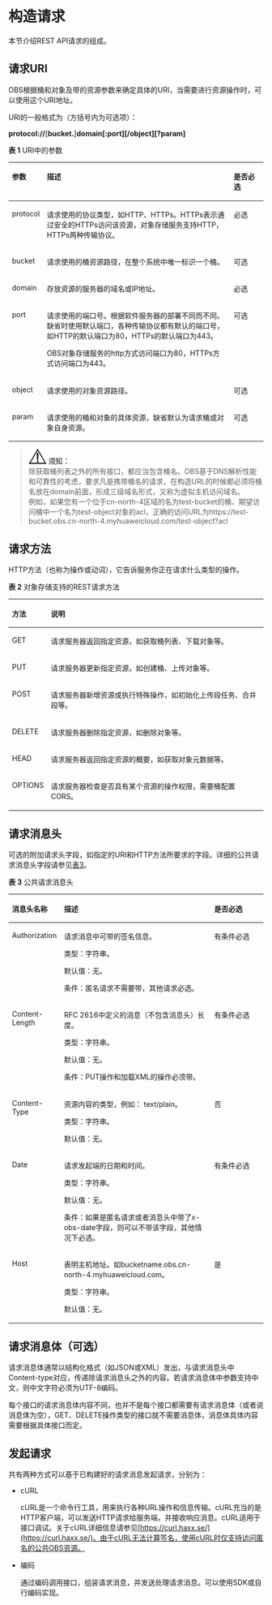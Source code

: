 # 构造请求<a name="ZH-CN_TOPIC_0136436606"></a>

本节介绍REST API请求的组成。

## 请求URI<a name="section1849899574"></a>

OBS根据桶和对象及带的资源参数来确定具体的URI，当需要进行资源操作时，可以使用这个URI地址。

URI的一般格式为（方括号内为可选项）：

**protocol://**\[**bucket.**\]**domain\[:port\]\[/object\]\[?param\]**

**表 1**  URI中的参数

<a name="table40449485"></a>
<table><thead align="left"><tr id="row6511324"><th class="cellrowborder" valign="top" width="13.13%" id="mcps1.2.4.1.1"><p id="p57655222"><a name="p57655222"></a><a name="p57655222"></a>参数</p>
</th>
<th class="cellrowborder" valign="top" width="73.74000000000001%" id="mcps1.2.4.1.2"><p id="p39561425"><a name="p39561425"></a><a name="p39561425"></a>描述</p>
</th>
<th class="cellrowborder" valign="top" width="13.13%" id="mcps1.2.4.1.3"><p id="p50358869"><a name="p50358869"></a><a name="p50358869"></a>是否必选</p>
</th>
</tr>
</thead>
<tbody><tr id="row52536552"><td class="cellrowborder" valign="top" width="13.13%" headers="mcps1.2.4.1.1 "><p id="p27602357"><a name="p27602357"></a><a name="p27602357"></a>protocol</p>
</td>
<td class="cellrowborder" valign="top" width="73.74000000000001%" headers="mcps1.2.4.1.2 "><p id="p21198434"><a name="p21198434"></a><a name="p21198434"></a>请求使用的协议类型，如HTTP、HTTPs。HTTPs表示通过安全的HTTPs访问该资源，对象存储服务支持HTTP，HTTPs两种传输协议。</p>
</td>
<td class="cellrowborder" valign="top" width="13.13%" headers="mcps1.2.4.1.3 "><p id="p39351575"><a name="p39351575"></a><a name="p39351575"></a>必选</p>
</td>
</tr>
<tr id="row88287534152"><td class="cellrowborder" valign="top" width="13.13%" headers="mcps1.2.4.1.1 "><p id="p1930030181620"><a name="p1930030181620"></a><a name="p1930030181620"></a>bucket</p>
</td>
<td class="cellrowborder" valign="top" width="73.74000000000001%" headers="mcps1.2.4.1.2 "><p id="p930030121615"><a name="p930030121615"></a><a name="p930030121615"></a>请求使用的桶资源路径，在整个系统中唯一标识一个桶。</p>
</td>
<td class="cellrowborder" valign="top" width="13.13%" headers="mcps1.2.4.1.3 "><p id="p3300803163"><a name="p3300803163"></a><a name="p3300803163"></a>可选</p>
</td>
</tr>
<tr id="row55346801513"><td class="cellrowborder" valign="top" width="13.13%" headers="mcps1.2.4.1.1 "><p id="p135344812156"><a name="p135344812156"></a><a name="p135344812156"></a>domain</p>
</td>
<td class="cellrowborder" valign="top" width="73.74000000000001%" headers="mcps1.2.4.1.2 "><p id="p323103261516"><a name="p323103261516"></a><a name="p323103261516"></a>存放资源的服务器的域名或IP地址。</p>
</td>
<td class="cellrowborder" valign="top" width="13.13%" headers="mcps1.2.4.1.3 "><p id="p125929367153"><a name="p125929367153"></a><a name="p125929367153"></a>必选</p>
</td>
</tr>
<tr id="row53201908"><td class="cellrowborder" valign="top" width="13.13%" headers="mcps1.2.4.1.1 "><p id="p14387307"><a name="p14387307"></a><a name="p14387307"></a>port</p>
</td>
<td class="cellrowborder" valign="top" width="73.74000000000001%" headers="mcps1.2.4.1.2 "><p id="p24521247"><a name="p24521247"></a><a name="p24521247"></a>请求使用的端口号。根据软件服务器的部署不同而不同。缺省时使用默认端口，各种传输协议都有默认的端口号，如HTTP的默认端口为80，HTTPs的默认端口为443。</p>
<p id="p25031604"><a name="p25031604"></a><a name="p25031604"></a>OBS对象存储服务的http方式访问端口为80，HTTPs方式访问端口为443。</p>
</td>
<td class="cellrowborder" valign="top" width="13.13%" headers="mcps1.2.4.1.3 "><p id="p14294078"><a name="p14294078"></a><a name="p14294078"></a>可选</p>
</td>
</tr>
<tr id="row35289195"><td class="cellrowborder" valign="top" width="13.13%" headers="mcps1.2.4.1.1 "><p id="p39852543"><a name="p39852543"></a><a name="p39852543"></a>object</p>
</td>
<td class="cellrowborder" valign="top" width="73.74000000000001%" headers="mcps1.2.4.1.2 "><p id="p6830580"><a name="p6830580"></a><a name="p6830580"></a>请求使用的对象资源路径。</p>
</td>
<td class="cellrowborder" valign="top" width="13.13%" headers="mcps1.2.4.1.3 "><p id="p16406130"><a name="p16406130"></a><a name="p16406130"></a>可选</p>
</td>
</tr>
<tr id="row13437443"><td class="cellrowborder" valign="top" width="13.13%" headers="mcps1.2.4.1.1 "><p id="p14691104"><a name="p14691104"></a><a name="p14691104"></a>param</p>
</td>
<td class="cellrowborder" valign="top" width="73.74000000000001%" headers="mcps1.2.4.1.2 "><p id="p49128794"><a name="p49128794"></a><a name="p49128794"></a>请求使用的桶和对象的具体资源，缺省默认为请求桶或对象自身资源。</p>
</td>
<td class="cellrowborder" valign="top" width="13.13%" headers="mcps1.2.4.1.3 "><p id="p45866588"><a name="p45866588"></a><a name="p45866588"></a>可选</p>
</td>
</tr>
</tbody>
</table>

>![](public_sys-resources/icon-notice.gif) **须知：**   
>除获取桶列表之外的所有接口，都应当包含桶名。OBS基于DNS解析性能和可靠性的考虑，要求凡是携带桶名的请求，在构造URL的时候都必须将桶名放在domain前面，形成三级域名形式，又称为虚拟主机访问域名。  
>例如，如果您有一个位于cn-north-4区域的名为test-bucket的桶，期望访问桶中一个名为test-object对象的acl，正确的访问URL为https://test-bucket.obs.cn-north-4.myhuaweicloud.com/test-object?acl  

## 请求方法<a name="section580035055419"></a>

HTTP方法（也称为操作或动词），它告诉服务你正在请求什么类型的操作。

**表 2**  对象存储支持的REST请求方法

<a name="table1123134922518"></a>
<table><thead align="left"><tr id="row65706590"><th class="cellrowborder" valign="top" width="15.15%" id="mcps1.2.3.1.1"><p id="p20633546"><a name="p20633546"></a><a name="p20633546"></a>方法</p>
</th>
<th class="cellrowborder" valign="top" width="84.85000000000001%" id="mcps1.2.3.1.2"><p id="p60704555"><a name="p60704555"></a><a name="p60704555"></a>说明</p>
</th>
</tr>
</thead>
<tbody><tr id="row18121961"><td class="cellrowborder" valign="top" width="15.15%" headers="mcps1.2.3.1.1 "><p id="p58592747"><a name="p58592747"></a><a name="p58592747"></a>GET</p>
</td>
<td class="cellrowborder" valign="top" width="84.85000000000001%" headers="mcps1.2.3.1.2 "><p id="p48392090"><a name="p48392090"></a><a name="p48392090"></a>请求服务器返回指定资源，如获取桶列表、下载对象等。</p>
</td>
</tr>
<tr id="row32875629"><td class="cellrowborder" valign="top" width="15.15%" headers="mcps1.2.3.1.1 "><p id="p45680330"><a name="p45680330"></a><a name="p45680330"></a>PUT</p>
</td>
<td class="cellrowborder" valign="top" width="84.85000000000001%" headers="mcps1.2.3.1.2 "><p id="p9119239"><a name="p9119239"></a><a name="p9119239"></a>请求服务器更新指定资源，如创建桶、上传对象等。</p>
</td>
</tr>
<tr id="row14964289"><td class="cellrowborder" valign="top" width="15.15%" headers="mcps1.2.3.1.1 "><p id="p4147890"><a name="p4147890"></a><a name="p4147890"></a>POST</p>
</td>
<td class="cellrowborder" valign="top" width="84.85000000000001%" headers="mcps1.2.3.1.2 "><p id="p434775"><a name="p434775"></a><a name="p434775"></a>请求服务器新增资源或执行特殊操作，如初始化上传段任务、合并段等。</p>
</td>
</tr>
<tr id="row35216792"><td class="cellrowborder" valign="top" width="15.15%" headers="mcps1.2.3.1.1 "><p id="p33987935"><a name="p33987935"></a><a name="p33987935"></a>DELETE</p>
</td>
<td class="cellrowborder" valign="top" width="84.85000000000001%" headers="mcps1.2.3.1.2 "><p id="p1559313"><a name="p1559313"></a><a name="p1559313"></a>请求服务器删除指定资源，如删除对象等。</p>
</td>
</tr>
<tr id="row14033823"><td class="cellrowborder" valign="top" width="15.15%" headers="mcps1.2.3.1.1 "><p id="p62997855"><a name="p62997855"></a><a name="p62997855"></a>HEAD</p>
</td>
<td class="cellrowborder" valign="top" width="84.85000000000001%" headers="mcps1.2.3.1.2 "><p id="p2552640"><a name="p2552640"></a><a name="p2552640"></a>请求服务器返回指定资源的概要，如获取对象元数据等。</p>
</td>
</tr>
<tr id="row22973764"><td class="cellrowborder" valign="top" width="15.15%" headers="mcps1.2.3.1.1 "><p id="p48935609"><a name="p48935609"></a><a name="p48935609"></a>OPTIONS</p>
</td>
<td class="cellrowborder" valign="top" width="84.85000000000001%" headers="mcps1.2.3.1.2 "><p id="p4361378"><a name="p4361378"></a><a name="p4361378"></a>请求服务器检查是否具有某个资源的操作权限，需要桶配置CORS。</p>
</td>
</tr>
</tbody>
</table>

## 请求消息头<a name="section1454211155819"></a>

可选的附加请求头字段，如指定的URI和HTTP方法所要求的字段。详细的公共请求消息头字段请参见[表3](#table25197309)。

**表 3**  公共请求消息头

<a name="table25197309"></a>
<table><thead align="left"><tr id="row56260471"><th class="cellrowborder" valign="top" width="20.380000000000003%" id="mcps1.2.4.1.1"><p id="p60804269"><a name="p60804269"></a><a name="p60804269"></a>消息头名称</p>
</th>
<th class="cellrowborder" valign="top" width="58.87%" id="mcps1.2.4.1.2"><p id="p26198756"><a name="p26198756"></a><a name="p26198756"></a>描述</p>
</th>
<th class="cellrowborder" valign="top" width="20.75%" id="mcps1.2.4.1.3"><p id="p41724483"><a name="p41724483"></a><a name="p41724483"></a>是否必选</p>
</th>
</tr>
</thead>
<tbody><tr id="row24239987"><td class="cellrowborder" valign="top" width="20.380000000000003%" headers="mcps1.2.4.1.1 "><p id="p17281948"><a name="p17281948"></a><a name="p17281948"></a>Authorization</p>
</td>
<td class="cellrowborder" valign="top" width="58.87%" headers="mcps1.2.4.1.2 "><p id="p57660517"><a name="p57660517"></a><a name="p57660517"></a>请求消息中可带的签名信息。</p>
<p id="p49182605"><a name="p49182605"></a><a name="p49182605"></a>类型：字符串。</p>
<p id="p39990262"><a name="p39990262"></a><a name="p39990262"></a>默认值：无。</p>
<p id="p24368041"><a name="p24368041"></a><a name="p24368041"></a>条件：匿名请求不需要带，其他请求必选。</p>
</td>
<td class="cellrowborder" valign="top" width="20.75%" headers="mcps1.2.4.1.3 "><p id="p27654330"><a name="p27654330"></a><a name="p27654330"></a>有条件必选</p>
</td>
</tr>
<tr id="row47562386"><td class="cellrowborder" valign="top" width="20.380000000000003%" headers="mcps1.2.4.1.1 "><p id="p27348077"><a name="p27348077"></a><a name="p27348077"></a>Content-Length</p>
</td>
<td class="cellrowborder" valign="top" width="58.87%" headers="mcps1.2.4.1.2 "><p id="p601777"><a name="p601777"></a><a name="p601777"></a>RFC 2616中定义的消息（不包含消息头）长度。</p>
<p id="p5415993"><a name="p5415993"></a><a name="p5415993"></a>类型：字符串。</p>
<p id="p48743940"><a name="p48743940"></a><a name="p48743940"></a>默认值：无。</p>
<p id="p36042284"><a name="p36042284"></a><a name="p36042284"></a>条件：PUT操作和加载XML的操作必须带。</p>
</td>
<td class="cellrowborder" valign="top" width="20.75%" headers="mcps1.2.4.1.3 "><p id="p33743900"><a name="p33743900"></a><a name="p33743900"></a>有条件必选</p>
</td>
</tr>
<tr id="row35259646"><td class="cellrowborder" valign="top" width="20.380000000000003%" headers="mcps1.2.4.1.1 "><p id="p37459059"><a name="p37459059"></a><a name="p37459059"></a>Content-Type</p>
</td>
<td class="cellrowborder" valign="top" width="58.87%" headers="mcps1.2.4.1.2 "><p id="p14284953"><a name="p14284953"></a><a name="p14284953"></a>资源内容的类型，例如： text/plain。</p>
<p id="p61455718"><a name="p61455718"></a><a name="p61455718"></a>类型：字符串。</p>
<p id="p16230551"><a name="p16230551"></a><a name="p16230551"></a>默认值：无。</p>
</td>
<td class="cellrowborder" valign="top" width="20.75%" headers="mcps1.2.4.1.3 "><p id="p39606294"><a name="p39606294"></a><a name="p39606294"></a>否</p>
</td>
</tr>
<tr id="row20912334"><td class="cellrowborder" valign="top" width="20.380000000000003%" headers="mcps1.2.4.1.1 "><p id="p16177456"><a name="p16177456"></a><a name="p16177456"></a>Date</p>
</td>
<td class="cellrowborder" valign="top" width="58.87%" headers="mcps1.2.4.1.2 "><p id="p35305575"><a name="p35305575"></a><a name="p35305575"></a>请求发起端的日期和时间。</p>
<p id="p49314726"><a name="p49314726"></a><a name="p49314726"></a>类型：字符串。</p>
<p id="p41179355"><a name="p41179355"></a><a name="p41179355"></a>默认值：无。</p>
<p id="p35069879"><a name="p35069879"></a><a name="p35069879"></a>条件：如果是匿名请求或者消息头中带了x-obs-date字段，则可以不带该字段，其他情况下必选。</p>
</td>
<td class="cellrowborder" valign="top" width="20.75%" headers="mcps1.2.4.1.3 "><p id="p22087952"><a name="p22087952"></a><a name="p22087952"></a>有条件必选</p>
</td>
</tr>
<tr id="row64573848"><td class="cellrowborder" valign="top" width="20.380000000000003%" headers="mcps1.2.4.1.1 "><p id="p63099185"><a name="p63099185"></a><a name="p63099185"></a>Host</p>
</td>
<td class="cellrowborder" valign="top" width="58.87%" headers="mcps1.2.4.1.2 "><p id="p10760359"><a name="p10760359"></a><a name="p10760359"></a>表明主机地址。如bucketname.obs.cn-north-4.myhuaweicloud.com。</p>
<p id="p29734368"><a name="p29734368"></a><a name="p29734368"></a>类型：字符串。</p>
<p id="p66282721"><a name="p66282721"></a><a name="p66282721"></a>默认值：无。</p>
</td>
<td class="cellrowborder" valign="top" width="20.75%" headers="mcps1.2.4.1.3 "><p id="p191303"><a name="p191303"></a><a name="p191303"></a>是</p>
</td>
</tr>
</tbody>
</table>

## 请求消息体（可选）<a name="section14612192315587"></a>

请求消息体通常以结构化格式（如JSON或XML）发出，与请求消息头中Content-type对应，传递除请求消息头之外的内容。若请求消息体中参数支持中文，则中文字符必须为UTF-8编码。

每个接口的请求消息体内容不同，也并不是每个接口都需要有请求消息体（或者说消息体为空），GET、DELETE操作类型的接口就不需要消息体，消息体具体内容需要根据具体接口而定。

## 发起请求<a name="section140743661613"></a>

共有两种方式可以基于已构建好的请求消息发起请求，分别为：

-   cURL

    cURL是一个命令行工具，用来执行各种URL操作和信息传输。cURL充当的是HTTP客户端，可以发送HTTP请求给服务端，并接收响应消息。cURL适用于接口调试。关于cURL详细信息请参见[https://curl.haxx.se/](https://curl.haxx.se/)。由于cURL无法计算签名，使用cURL时仅支持访问匿名的公共OBS资源。

-   编码

    通过编码调用接口，组装请求消息，并发送处理请求消息。可以使用SDK或自行编码实现。


